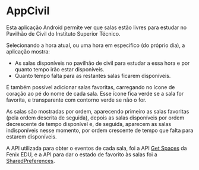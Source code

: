# AppCivil
Esta aplicação Android permite ver que salas estão livres para estudar no Pavilhão de Civil do Instituto Superior Técnico.

Selecionando a hora atual, ou uma hora em específico (do próprio dia), a aplicação mostra:
- As salas disponíveis no pavilhão de civil para estudar a essa hora e por quanto tempo irão estar disponíveis.
- Quanto tempo falta para as restantes salas ficarem disponíveis.

É também possível adicionar salas favoritas, carregando no ícone de coração ao pé do nome de cada sala. Esse ícone fica verde se a sala for favorita, e transparente com contorno verde se não o for.

As salas são mostradas por ordem, aparecendo primeiro as salas favoritas (pela ordem descrita de seguida), depois as salas disponíveis por ordem decrescente de tempo disponível e, de seguida, aparecem as salas indisponíveis nesse momento, por ordem crescente de tempo que falta para estarem disponíveis.

A API utilizada para obter o eventos de cada sala, foi a API [Get Spaces](https://fenixedu.org/dev/api/#get-spaces) da Fenix EDU, e a  API para dar o estado de favorito às salas foi a [SharedPreferences](https://developer.android.com/reference/android/content/SharedPreferences#developer-guides).

